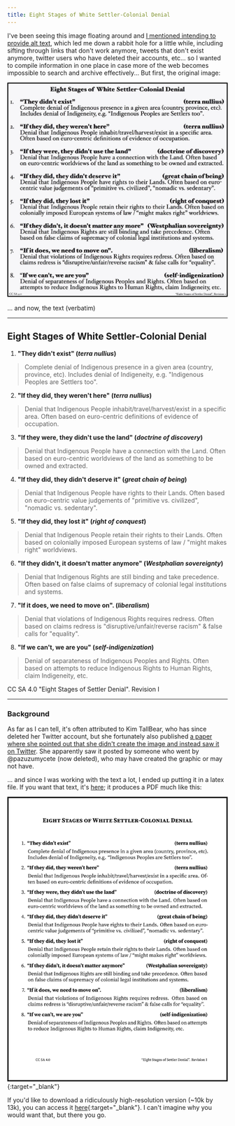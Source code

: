 ```yaml
---
title: Eight Stages of White Settler-Colonial Denial
---
```


I've been seeing this image floating around and [I mentioned intending to provide alt text][tweet], which led me down a rabbit hole for a little while, including sifting through links that don't work anymore, tweets that don't exist anymore, twitter users who have deleted their accounts, etc... so I wanted to compile information in one place in case more of the web becomes impossible to search and archive effectively... But first, the original image:


![Eight Stages of White Settler-Colonial Denial][eightstages]

... and now, the text (verbatim)

---

## Eight Stages of White Settler-Colonial Denial

1. **"They didn't exist" (*terra nullius*)**
> 
> Complete denial of Indigenous presence in a given area (country, province, etc). Includes denial of Indigeneity, e.g. "Indigenous Peoples are Settlers too".

2. **"If they did, they weren't here" (*terra nullius*)**
> 
> Denial that Indigenous People inhabit/travel/harvest/exist in a specific area. Often based on euro-centric definitions of evidence of occupation.

3. **"If they were, they didn't use the land" (*doctrine of discovery*)**
> 
> Denial that Indigenous People have a connection with the Land. Often based on euro-centric worldviews of the land as something to be owned and extracted.

4. **"If they did, they didn't deserve it" (*great chain of being*)**
> 
> Denial that Indigenous People have rights to their Lands. Often based on euro-centric value judgements of "primitive vs. civilized", "nomadic vs. sedentary".

5. **"If they did, they lost it" (*right of conquest*)**
> 
> Denial that Indigenous People retain their rights to their Lands. Often based on colonially imposed European systems of law / "might makes right" worldviews.

6. **"If they didn't, it doesn't matter anymore" (*Westphalian sovereignty*)**
> 
> Denial that Indigenous Rights are still binding and take precedence. Often based on false claims of supremacy of colonial legal institutions and systems.

7. **"If it does, we need to move on". (*liberalism*)**
> 
> Denial that violations of Indigenous Rights requires redress. Often based on claims redress is "disruptive/unfair/reverse racism" & false calls for "equality".

8. **"If we can't, we are you" (*self-indigenization*)**
> 
> Denial of separateness of Indigenous Peoples and Rights. Often based on attempts to reduce Indigenous Rights to Human Rights, claim Indigeneity, etc.

CC SA 4.0
"Eight Stages of Settler Denial". Revision I

---

### Background

As far as I can tell, it's often attributed to Kim TallBear, who has since deleted her Twitter account, but she fortunately also published [a paper where she pointed out that she didn't create the image and instead saw it on Twitter][KTB_paper]. She apparently saw it posted by someone who went by @pazuzumycete (now deleted), who may have created the graphic or may not have.

... and since I was working with the text a lot, I ended up putting it in a latex file. If you want that text, it's [here][tex]; it produces a PDF much like this:

[![Eight Stages of White Settler-Colonial Denial (recompile)][eightstagesRecompile]][eightstagesRecompile]{:target="_blank"}


If you'd like to download a ridiculously high-resolution version (~10k by 13k), you can access it [here][ridic]{:target="_blank"}. I can't imagine why you would want that, but there you go.

[eightstages]: /content/eight-stages.jpg
[eightstagesRecompile]: /content/eight-stages-400.png
[tex]: /content/eight-stages.tex
[ridic]: /content/eight-stages-1200.png
[KTB_paper]: https://journals.library.ualberta.ca/aps/index.php/aps/article/download/29425/21434/77990
[tweet]: https://twitter.com/_alialkhatib/status/1827142946237407451